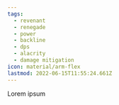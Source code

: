 ```yaml
---
tags:
  - revenant
  - renegade
  - power
  - backline
  - dps
  - alacrity
  - damage mitigation
icon: material/arm-flex
lastmod: 2022-06-15T11:55:24.661Z
---
```



Lorem ipsum 